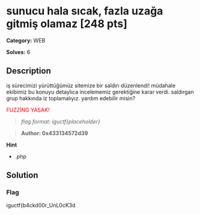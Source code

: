 # sunucu hala sıcak, fazla uzağa gitmiş olamaz [248 pts]

**Category:** WEB

**Solves:** 6

## Description
iş sürecimizi yürüttüğümüz sitemize bir saldırı düzenlendi! müdahale ekibimiz bu konuyu detaylıca incelememiz gerektiğine karar verdi. saldırgan grup hakkında iz toplamalıyız. yardım edebilir misin?

<p style="color: red;">FUZZİNG YASAK!</p>

>*flag format: iguctf{placeholder}*

>**Author: 0x433134572d39**

**Hint**
* .php

## Solution

### Flag
iguctf{b4ckd00r_UnL0cK3d
